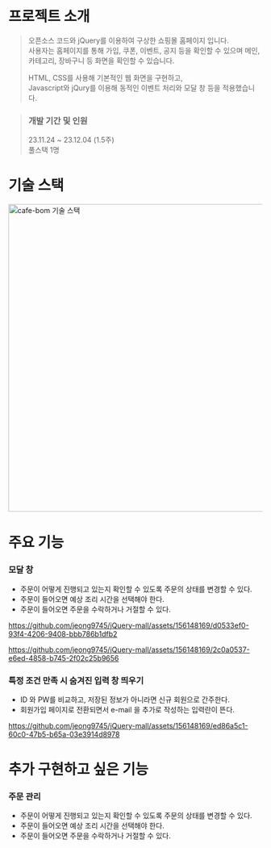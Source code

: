 # 프로젝트 소개


> 오픈소스 코드와 jQuery를 이용하여 구상한 쇼핑몰 홈페이지 입니다.  \
> 사용자는 홈페이지를 통해 가입, 쿠폰, 이벤트, 공지 등을 확인할 수 있으며 메인, 카테고리, 장바구니 등 화면을 확인할 수 있습니다. 
> 
> HTML, CSS를 사용해 기본적인 웹 화면을 구현하고, \
> Javascript와 jQury를 이용해 동적인 이벤트 처리와 모달 창 등을 적용했습니다.

> ### 개발 기간 및 인원
> 23.11.24 ~ 23.12.04 (1.5주) \
> 풀스택 1명


# 기술 스택

<img width="610" alt="cafe-bom 기술 스택" src="https://github.com/cafe-bom/cafe-bom-yesun/assets/108933466/b505b100-e18e-4851-8937-e851f57369fd">


# 주요 기능

### 모달 창
- 주문이 어떻게 진행되고 있는지 확인할 수 있도록 주문의 상태를 변경할 수 있다.
- 주문이 들어오면 예상 조리 시간을 선택해야 한다.
- 주문이 들어오면 주문을 수락하거나 거절할 수 있다.


https://github.com/jeong9745/jQuery-mall/assets/156148169/d0533ef0-93f4-4206-9408-bbb786b1dfb2

https://github.com/jeong9745/jQuery-mall/assets/156148169/2c0a0537-e6ed-4858-b745-2f02c25b9656




### 특정 조건 만족 시 숨겨진 입력 창 띄우기
- ID 와 PW를 비교하고, 저장된 정보가 아니라면 신규 회원으로 간주한다.
- 회원가입 페이지로 전환되면서 e-mail 을 추가로 작성하는 입력란이 뜬다. 


https://github.com/jeong9745/jQuery-mall/assets/156148169/ed86a5c1-60c0-47b5-b65a-03e3914d8978




# 추가 구현하고 싶은 기능

### 주문 관리
- 주문이 어떻게 진행되고 있는지 확인할 수 있도록 주문의 상태를 변경할 수 있다.
- 주문이 들어오면 예상 조리 시간을 선택해야 한다.
- 주문이 들어오면 주문을 수락하거나 거절할 수 있다.
